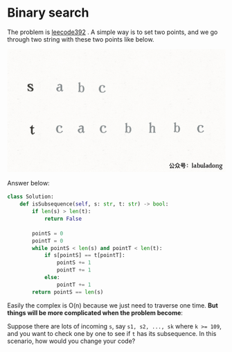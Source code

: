 # Binary search

The problem is [leecode392](https://leetcode.com/problems/is-subsequence/) . A simple way is to set two points, and we go through two string with these two points like below.

![exmple](./bs1.gif)



Answer below:

```python
class Solution:
    def isSubsequence(self, s: str, t: str) -> bool:
        if len(s) > len(t):
            return False

        pointS = 0
        pointT = 0
        while pointS < len(s) and pointT < len(t):
            if s[pointS] == t[pointT]:
                pointS += 1
                pointT += 1
            else:
                pointT += 1
        return pointS == len(s)
```

Easily the complex is O(n) because we just need to traverse one time. **But things will be more complicated when the problem become**:



Suppose there are lots of incoming `s`, say `s1, s2, ..., sk` where `k >= 109`, and you want to check one by one to see if `t` has its subsequence. In this scenario, how would you change your code?


